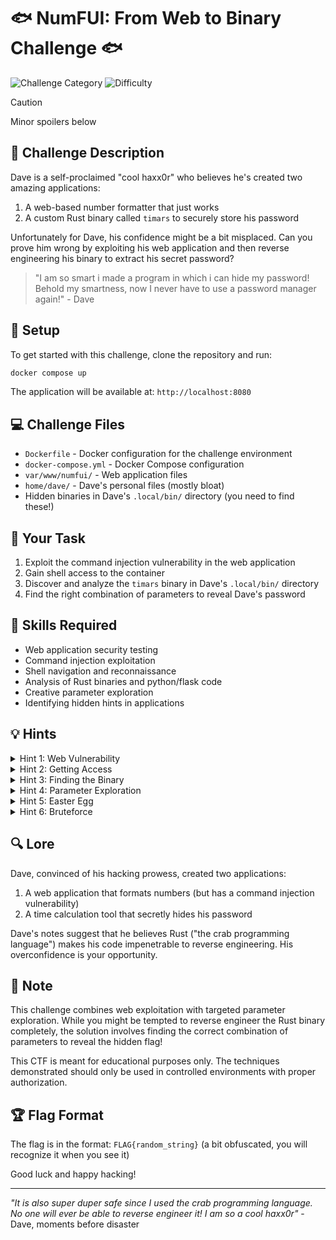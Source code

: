# 🐟 NumFUI: From Web to Binary Challenge 🐟

![Challenge Category](https://img.shields.io/badge/Category-Web%20%7C%20Reverse%20Engineering-blue)
![Difficulty](https://img.shields.io/badge/Difficulty-Medium-yellow)

> [!CAUTION]
> Minor spoilers below

## 🎯 Challenge Description

Dave is a self-proclaimed "cool haxx0r" who believes he's created two amazing applications:
1. A web-based number formatter that just works
2. A custom Rust binary called `timars` to securely store his password

Unfortunately for Dave, his confidence might be a bit misplaced. Can you prove him wrong by exploiting his web application and then reverse engineering his binary to extract his secret password?

> "I am so smart i made a program in which i can hide my password! Behold my smartness, now I never have to use a password manager again!" - Dave

## 🚀 Setup

To get started with this challenge, clone the repository and run:

```bash
docker compose up
```

The application will be available at: `http://localhost:8080`

## 💻 Challenge Files

- `Dockerfile` - Docker configuration for the challenge environment
- `docker-compose.yml` - Docker Compose configuration
- `var/www/numfui/` - Web application files
- `home/dave/` - Dave's personal files (mostly bloat)
- Hidden binaries in Dave's `.local/bin/` directory (you need to find these!)

## 🧩 Your Task

1. Exploit the command injection vulnerability in the web application
2. Gain shell access to the container
3. Discover and analyze the `timars` binary in Dave's `.local/bin/` directory
4. Find the right combination of parameters to reveal Dave's password

## 🔎 Skills Required

- Web application security testing
- Command injection exploitation
- Shell navigation and reconnaissance
- Analysis of Rust binaries and python/flask code
- Creative parameter exploration
- Identifying hidden hints in applications

## 💡 Hints

<details>
<summary>Hint 1: Web Vulnerability</summary>
Look carefully at the way you input numbers. Perhaps you can somehow send 
non-numbers to the webservice?
</details>

<details>
<summary>Hint 2: Getting Access</summary>
The Webform number field is vulnerable to os-command injection. Play around with 
it a bit and use urlencoding where needed.
</details>

<details>
<summary>Hint 3: Finding the Binary</summary>
Dave mentions a program to calculate time in his notes. Check his /home/dave/.local/bin directory for a binary called "timars".
</details>

<details>
<summary>Hint 4: Parameter Exploration</summary>
The timars program has specific parameters (-f/--from, -t/--to, -p/--pause). Dave seems to have a favorite number...
</details>

<details>
<summary>Hint 5: Easter Egg</summary>
Check the web application code for any special values or preferences Dave might have. The number 1337 seems significant to him.
</details>

<details>
<summary>Hint 6: Bruteforce</summary>
Reverse engineering this rust application seems tedious. Try brute forcing the 
parameters, and keep his favorite number in mind.
</details>

## 🔍 Lore

Dave, convinced of his hacking prowess, created two applications:
1. A web application that formats numbers (but has a command injection vulnerability)
2. A time calculation tool that secretly hides his password

Dave's notes suggest that he believes Rust ("the crab programming language") makes his code impenetrable to reverse engineering. His overconfidence is your opportunity.

## 📝 Note

This challenge combines web exploitation with targeted parameter exploration. While you might be tempted to reverse engineer the Rust binary completely, the solution involves finding the correct combination of parameters to reveal the hidden flag!

This CTF is meant for educational purposes only. The techniques demonstrated should only be used in controlled environments with proper authorization.

## 🏆 Flag Format

The flag is in the format: `FLAG{random_string}` (a bit obfuscated, you will 
recognize it when you see it)

Good luck and happy hacking!

---

*"It is also super duper safe since I used the crab programming language. No one will ever be able to reverse engineer it! I am so a cool haxx0r"* - Dave, moments before disaster
